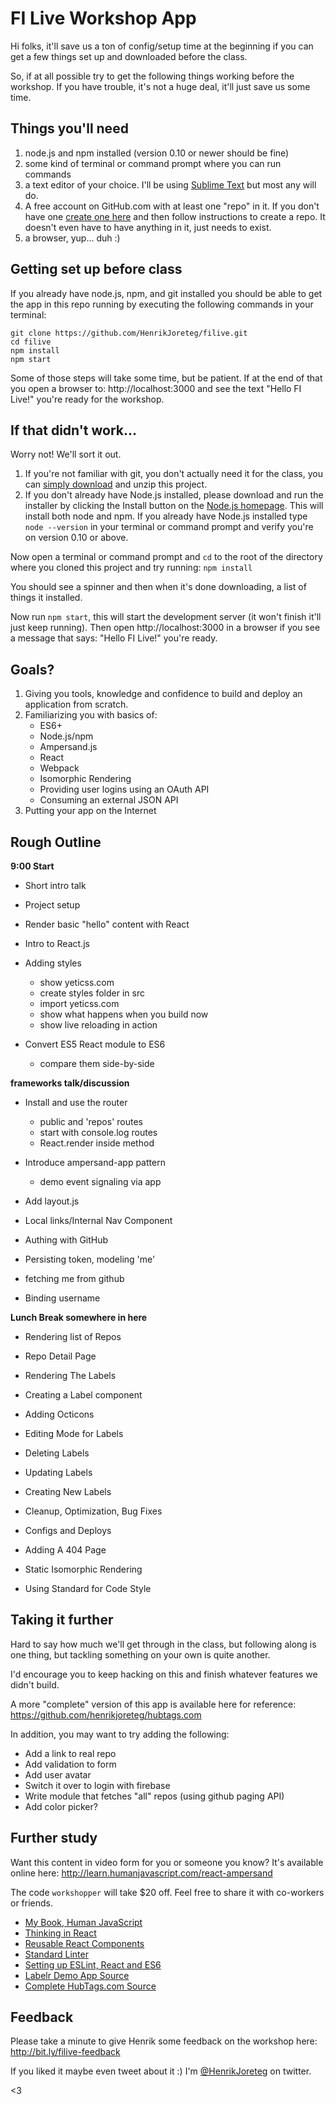 # FI Live Workshop App

Hi folks, it'll save us a ton of config/setup time at the beginning if you can get a few things set up and downloaded before the class.

So, if at all possible try to get the following things working before the workshop. If you have trouble, it's not a huge deal, it'll just save us some time.

## Things you'll need

1. node.js and npm installed (version 0.10 or newer should be fine)
2. some kind of terminal or command prompt where you can run commands
3. a text editor of your choice. I'll be using [Sublime Text](http://www.sublimetext.com/) but most any will do.
4. A free account on GitHub.com with at least one "repo" in it. If you don't have one [create one here](https://github.com/) and then follow instructions to create a repo. It doesn't even have to have anything in it, just needs to exist.
5. a browser, yup... duh :)

## Getting set up before class

If you already have node.js, npm, and git installed you should be able to get the app in this repo running by executing the following commands in your terminal:

```
git clone https://github.com/HenrikJoreteg/filive.git
cd filive
npm install
npm start
```

Some of those steps will take some time, but be patient. If at the end of that you open a browser to: http://localhost:3000 and see the text "Hello FI Live!" you're ready for the workshop.

## If that didn't work...

Worry not! We'll sort it out.

1.  If you're not familiar with git, you don't actually need it for the class, you can [simply download](https://github.com/HenrikJoreteg/filive/archive/master.zip) and unzip this project.
2. If you don't already have Node.js installed, please download and run the installer by clicking the Install button on the [Node.js homepage](https://nodejs.org/). This will install both node and npm. If you already have Node.js installed type `node --version` in your terminal or command prompt and verify you're on version 0.10 or above.

Now open a terminal or command prompt and `cd` to the root of the directory where you cloned this project and try running: `npm install`

You should see a spinner and then when it's done downloading, a list of things it installed.

Now run `npm start`, this will start the development server (it won't finish it'll just keep running). Then open http://localhost:3000 in a browser if you see a message that says: "Hello FI Live!" you're ready. 


## Goals?

1. Giving you tools, knowledge and confidence to build and deploy an application from scratch.
2. Familiarizing you with basics of:
    - ES6+
    - Node.js/npm
    - Ampersand.js
    - React
    - Webpack
    - Isomorphic Rendering
    - Providing user logins using an OAuth API
    - Consuming an external JSON API
3. Putting your app on the Internet


## Rough Outline

**9:00 Start**

- Short intro talk
- Project setup
- Render basic "hello" content with React
- Intro to React.js

- Adding styles
    - show yeticss.com
    - create styles folder in src
    - import yeticss.com
    - show what happens when you build now
    - show live reloading in action

- Convert ES5 React module to ES6
    - compare them side-by-side

**frameworks talk/discussion**

- Install and use the router
    - public and 'repos' routes
    - start with console.log routes
    - React.render inside method

- Introduce ampersand-app pattern
    - demo event signaling via app

- Add layout.js

- Local links/Internal Nav Component

- Authing with GitHub
- Persisting token, modeling 'me'
- fetching me from github
- Binding username

**Lunch Break somewhere in here**

- Rendering list of Repos
- Repo Detail Page
- Rendering The Labels
- Creating a Label component
- Adding Octicons

- Editing Mode for Labels
- Deleting Labels
- Updating Labels
- Creating New Labels

- Cleanup, Optimization, Bug Fixes
- Configs and Deploys
- Adding A 404 Page
- Static Isomorphic Rendering
- Using Standard for Code Style


## Taking it further

Hard to say how much we'll get through in the class, but following along is one thing, but tackling something on your own is quite another. 

I'd encourage you to keep hacking on this and finish whatever features we didn't build. 

A more "complete" version of this app is available here for reference: https://github.com/henrikjoreteg/hubtags.com 

In addition, you may want to try adding the following: 

- Add a link to real repo
- Add validation to form
- Add user avatar
- Switch it over to login with firebase
- Write module that fetches "all" repos (using github paging API)
- Add color picker?


## Further study

Want this content in video form for you or someone you know? It's available online here: http://learn.humanjavascript.com/react-ampersand

The code `workshopper` will take $20 off. Feel free to share it with co-workers or friends.

- [My Book, Human JavaScript](http://humanjavascript.com)
- [Thinking in React](https://facebook.github.io/react/docs/thinking-in-react.html)
- [Reusable React Components](https://facebook.github.io/react/docs/reusable-components.html)
- [Standard Linter](https://github.com/feross/standard)
- [Setting up ESLint, React and ES6](https://medium.com/@dan_abramov/lint-like-it-s-2015-6987d44c5b48)
- [Labelr Demo App Source](https://github.com/HenrikJoreteg/labelr)
- [Complete HubTags.com Source](https://github.com/henrikjoreteg/hubtags.com)


## Feedback

Please take a minute to give Henrik some feedback on the workshop here: http://bit.ly/filive-feedback

If you liked it maybe even tweet about it :) I'm [@HenrikJoreteg](http://twitter.com/henrikjoreteg) on twitter. 

<3